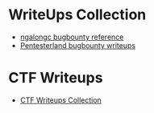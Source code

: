 # WriteUps  Collection
- [ngalongc bugbounty reference](https://github.com/ngalongc/bug-bounty-reference)
- [Pentesterland bugbounty writeups](https://pentester.land/list-of-bug-bounty-writeups.html)


# CTF Writeups
- [CTF Writeups Collection](https://ctftime.org/writeups?tags=web200&hidden-tags=web%2cweb100%2cweb200)
